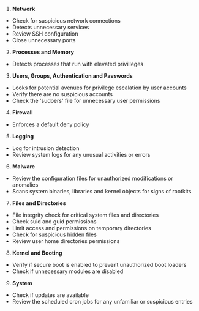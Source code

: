 1. **Network**
- Check for suspicious network connections
- Detects unnecessary services
- Review SSH configuration
- Close unnecessary ports 

2. **Processes and Memory**
- Detects processes that run with elevated privilleges

3. **Users, Groups, Authentication and Passwords**
- Looks for potential avenues for privilege escalation by user accounts
- Verify there are no suspicious accounts
- Check the 'sudoers' file for unnecessary user permissions

4. **Firewall**
- Enforces a default deny policy

5. **Logging**
- Log for intrusion detection
- Review system logs for any unusual activities or errors

6. **Malware**
- Review the configuration files for unauthorized modifications or anomalies
- Scans system binaries, libraries and kernel objects for signs of rootkits 

7. **Files and Directories**
- File integrity check for critical system files and directories 
- Check suid and guid permissions
- Limit access and permissions on temporary directories
- Check for suspicious hidden files 
- Review user home directories permissions

8. **Kernel and Booting**
- Verify if secure boot is enabled to prevent unauthorized boot loaders
- Check if unnecessary modules are disabled

9. **System**
- Check if updates are available
- Review the scheduled cron jobs for any unfamiliar or suspicious entries
